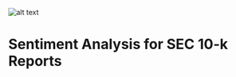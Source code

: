 ![alt text](https://globalnaps.org/wp-content/uploads/2017/10/Finance-banking.jpg)

# Sentiment Analysis for SEC 10-k Reports
